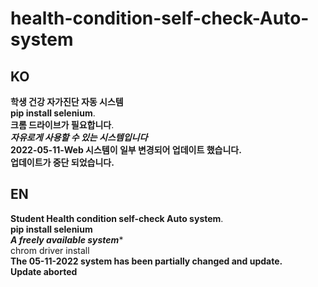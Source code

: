 # health-condition-self-check-Auto-system
## KO
**학생 건강 자가진단 자동 시스템**   
**pip install selenium**.  
**크롬 드라이브가 필요합니다**.  
***자유로게 사용할 수 있는 시스템입니다***   
**2022-05-11-Web 시스템이 일부 변경되어 업데이트 했습니다.**   
**업데이트가 중단 되었습니다.**
## EN
**Student Health condition self-check Auto system**.  
**pip install selenium**  
***A freely available system****   
chrom driver install   
**The 05-11-2022 system has been partially changed and update.**   
**Update aborted**
